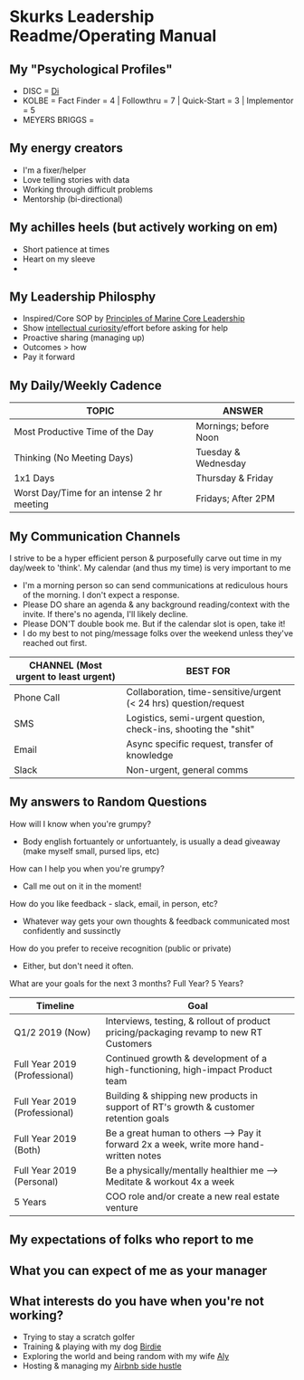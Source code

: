 # Skurks Leadership Readme/Operating Manual

## My "Psychological Profiles"
* DISC = [Di](https://www.crystalknows.com/disc/di-id-personality-type)
* KOLBE = Fact Finder = 4  | Followthru = 7  | Quick-Start = 3 | Implementor = 5
* MEYERS BRIGGS = 

## My energy creators
* I'm a fixer/helper
* Love telling stories with data
* Working through difficult problems
* Mentorship (bi-directional)

## My achilles heels (but actively working on em)
* Short patience at times
* Heart on my sleeve
* 

## My Leadership Philosphy
* Inspired/Core SOP by [Principles of Marine Core Leadership](https://www.mcjrotc.marines.mil/About/Leadership-Principles/)
* Show [intellectual curiosity](https://www.forbes.com/sites/tomaspremuzic/2017/03/06/what-happens-when-leaders-lack-curiosity/#3cd906236b74)/effort before asking for help 
* Proactive sharing (managing up)
* Outcomes > how
* Pay it forward

## My Daily/Weekly Cadence
TOPIC | ANSWER
----- | -----
Most Productive Time of the Day | Mornings; before Noon
Thinking (No Meeting Days) | Tuesday & Wednesday
1x1 Days | Thursday & Friday
Worst Day/Time for an intense 2 hr meeting | Fridays; After 2PM

## My Communication Channels
I strive to be a hyper efficient person & purposefully carve out time in my day/week to 'think'. My calendar (and thus my time) is very important to me
* I'm a morning person so can send communications at rediculous hours of the morning. I don't expect a response.
* Please DO share an agenda & any background reading/context with the invite. If there's no agenda, I'll likely decline.
* Please DON'T double book me. But if the calendar slot is open, take it!
* I do my best to not ping/message folks over the weekend unless they've reached out first.

CHANNEL (Most urgent to least urgent) | BEST FOR
----- | -----
Phone Call | Collaboration, time-sensitive/urgent (< 24 hrs) question/request
SMS | Logistics, semi-urgent question, check-ins, shooting the "shit"
Email | Async specific request, transfer of knowledge
Slack | Non-urgent, general comms

## My answers to Random Questions

How will I know when you're grumpy?
- Body english fortuantely or unfortuantely, is usually a dead giveaway (make myself small, pursed lips, etc)

How can I help you when you're grumpy?
- Call me out on it in the moment!

How do you like feedback - slack, email, in person, etc?
- Whatever way gets your own thoughts & feedback communicated most confidently and sussinctly

How do you prefer to receive recognition (public or private)
- Either, but don't need it often.

What are your goals for the next 3 months? Full Year? 5 Years?

Timeline | Goal
----- | -----
Q1/2 2019 (Now) | Interviews, testing, & rollout of product pricing/packaging revamp to new RT Customers
Full Year 2019 (Professional) | Continued growth & development of a high-functioning, high-impact Product team
Full Year 2019 (Professional) | Building & shipping new products in support of RT's growth & customer retention goals
Full Year 2019 (Both) | Be a great human to others --> Pay it forward 2x a week, write more hand-written notes
Full Year 2019 (Personal) | Be a physically/mentally healthier me --> Meditate & workout 4x a week
5 Years | COO role and/or create a new real estate venture


## My expectations of folks who report to me


## What you can expect of me as your manager


## What interests do you have when you're not working?
* Trying to stay a scratch golfer
* Training & playing with my dog [Birdie](https://www.instagram.com/birdielegriff/)
* Exploring the world and being random with my wife [Aly](https://www.instagram.com/aljskurka/)
* Hosting & managing my [Airbnb side hustle](https://www.airbnb.com/rooms/6229085)
